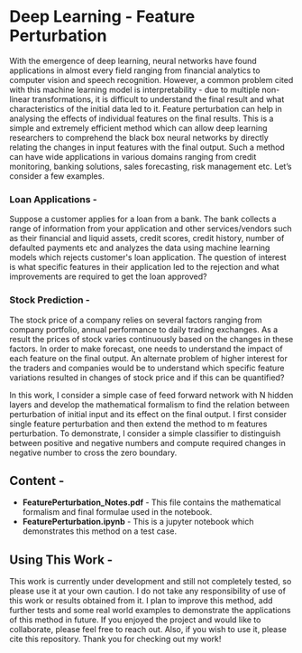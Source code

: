 # Deep Learning - Feature Perturbation

With the emergence of deep learning, neural networks have found applications in almost every field ranging from financial analytics to computer vision and speech recognition. However, a common problem cited with this machine learning model is interpretability - due to multiple non-linear transformations, it is difficult to understand the final result and what characteristics of the initial data led to it. Feature perturbation can help in analysing the effects of individual features on the final results. This is a simple and extremely efficient method which can allow deep learning researchers to comprehend the black box neural networks by directly relating the changes in input features with the final output. Such a method can have wide applications in various domains ranging from credit monitoring, banking solutions, sales forecasting, risk management etc. Let’s consider a few examples.

### Loan Applications -
 Suppose a customer applies for a loan from a bank. The bank collects a range of information from your application and other services/vendors such as their financial and liquid assets, credit scores, credit history, number of defaulted payments etc and analyzes the data using machine learning models which rejects customer's loan application. The question of interest is what specific features in their application led to the rejection and what improvements are required to get the loan approved?

### Stock Prediction -
 The stock price of a company relies on several factors ranging from company portfolio, annual performance to daily trading exchanges. As a result the prices of stock varies continuously based on the changes in these factors. In order to make forecast, one needs to understand the impact of each feature on the final output. An alternate problem of higher interest for the traders and companies would be to understand which specific feature variations resulted in changes of stock price and if this can be quantified?

In this work, I consider a simple case of feed forward network with N hidden layers and develop the mathematical formalism to find the relation between perturbation of initial input and its effect on the final output. I first consider single feature perturbation and then extend the method to m features perturbation. To demonstrate, I consider a simple classifier to distinguish between positive and negative numbers and compute required changes in negative number to cross the zero boundary. 

## Content - 
* **FeaturePerturbation_Notes.pdf** - This file contains the mathematical formalism and final formulae used in the notebook. 
* **FeaturePerturbation.ipynb** - This is a jupyter notebook which demonstrates this method on a test case. 


## Using This Work - 
This work is currently under development and still not completely tested, so please use it at your own caution. I do not take any responsibility of use of this work or results obtained from it. I plan to improve this method, add further tests and some real world examples to demonstrate the applications of this method in future. If you enjoyed the project and would like to collaborate, please feel free to reach out. Also, if you wish to use it, please cite this repository. Thank you for checking out my work!
